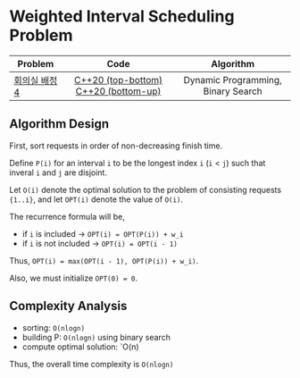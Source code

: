 # Weighted Interval Scheduling Problem

| Problem                                                |                                   Code                                   |             Algorithm              |
| ------------------------------------------------------ | :----------------------------------------------------------------------: | :--------------------------------: |
| [회의실 배정 4](https://www.acmicpc.net/problem/19623) | [C++20 (top-bottom)](solution-1.cpp) [C++20 (bottom-up)](solution-2.cpp) | Dynamic Programming, Binary Search |

## Algorithm Design

First, sort requests in order of non-decreasing finish time.

Define `P(i)` for an interval `i` to be the longest index `i` (`i` < `j`) such that inveral `i` and `j` are disjoint.

Let `O(i)` denote the optimal solution to the problem of consisting requests `{1..i}`, and let `OPT(i)` denote the value of `O(i)`.

The recurrence formula will be,

- if `i` is included -> `OPT(i) = OPT(P(i)) + w_i`
- if `i` is not included -> `OPT(i) = OPT(i - 1)`

Thus, `OPT(i) = max(OPT(i - 1), OPT(P(i)) + w_i)`.

Also, we must initialize `OPT(0) = 0`.

## Complexity Analysis

- sorting: `O(nlogn)`
- building P: `O(nlogn)` using binary search
- compute optimal solution: `O(n)

Thus, the overall time complexity is `O(nlogn)`
